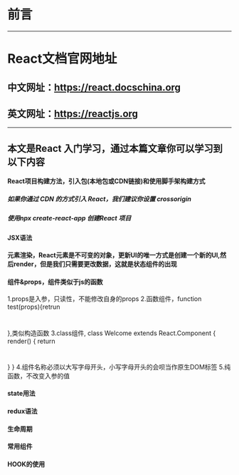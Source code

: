 前言
===========
***********
# React文档官网地址
## 中文网址：https://react.docschina.org
## 英文网址：https://reactjs.org
--------------
本文是React 入门学习，通过本篇文章你可以学习到以下内容
---------
#### React项目构建方法，引入包(本地包或CDN链接)和使用脚手架构建方式
##### 如果你通过 CDN 的方式引入 React，我们建议你设置 crossorigin
##### 使用npx create-react-app 创建React 项目
#### JSX语法
#### 元素渲染，React元素是不可变的对象，更新UI的唯一方式是创建一个新的UI,然后render，但是我们只需要更改数据，这就是状态组件的出现
#### 组件&props，组件类似于js的函数
1.props是入参，只读性，不能修改自身的props
2.函数组件，function test(props){retrun <h1></h1>},类似构造函数
3.class组件, class Welcome extends React.Component { 
	render() {
		return <h1></h1>
	}
}
4.组件名称必须以大写字母开头，小写字母开头的会呗当作原生DOM标签
5.纯函数，不改变入参的值
#### state用法
#### redux语法
#### 生命周期
#### 常用组件
#### HOOK的使用
